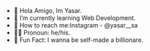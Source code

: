 - 👋 Hola Amigo, Im Yasar.
- 🌱 I’m currently learning Web Development.
- 📍 How to reach me:Instagram - @yasar__sa
- 👨🏾 Pronoun: he/his.
- 🔻 Fun Fact: I wanna be self-made a billionare.
